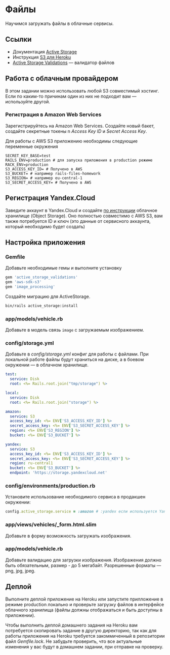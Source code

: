 # Файлы

Научимся загружать файлы в облачные сервисы.

## Ссылки

* Документация [Active Storage](https://edgeguides.rubyonrails.org/active_storage_overview.html)
* Инструкция [S3 для Heroku](https://devcenter.heroku.com/articles/s3)
* [Active Storage Validations](https://github.com/igorkasyanchuk/active_storage_validations) — валидатор файлов

## Работа с облачным провайдером

В этом задании можно использовать любой S3 совместимый хостинг. Если по каким-то причинам один из них не подходит вам —
используйте другой.

### Регистрация в Amazon Web Services

Зарегистрируйтесь на Amazon Web Services. Создайте новый бакет, создайте секретные токены n *Access Key ID* и *Secret
Access Key*.

Для работы с AWS S3 приложению необходимы следующие переменные окружения

```env
SECRET_KEY_BASE=test
RAILS_ENV=production # для запуска приложения в production режиме
RACK_ENV=production
S3_ACCESS_KEY_ID= # Получено в AWS
S3_BUCKET= # например rails-files-homework
S3_REGION= # например eu-central-1
S3_SECRET_ACCESS_KEY= # Получено в AWS
```

## Регистрация Yandex.Cloud

Заведите аккаунт в Yandex.Cloud и создайте [по инструкции](https://cloud.yandex.ru/docs/storage/operations/) облачное
хранилище (Object Storage). Оно полностью совместимо с AWS S3, вам также потребуется ID и ключ (это данные от сервисного
аккаунта, который необходимо будет создать)

## Настройка приложения

### Gemfile

Добавьте необходимые гемы и выполните установку

```ruby
gem 'active_storage_validations'
gem 'aws-sdk-s3'
gem 'image_processing'
```

Создайте миграцию для ActiveStorage.

```bash
bin/rails active_storage:install
```

### app/models/vehicle.rb

Добавьте в модель связь `image` с загружаемым изображением.

### config/storage.yml

Добавьте в *config/storage.yml* конфиг для работы с файлами. При локальной работе файлы будут храниться на диске, а в
боевом окружении — в облачном хранилище.

```yml
test:
  service: Disk
  root: <%= Rails.root.join("tmp/storage") %>

local:
  service: Disk
  root: <%= Rails.root.join("storage") %>

amazon:
  service: S3
  access_key_id: <%= ENV['S3_ACCESS_KEY_ID'] %>
  secret_access_key: <%= ENV['S3_SECRET_ACCESS_KEY'] %>
  region: <%= ENV['S3_REGION'] %>
  bucket: <%= ENV['S3_BUCKET'] %>

yandex:
  service: S3
  access_key_id: <%= ENV['S3_ACCESS_KEY_ID'] %>
  secret_access_key: <%= ENV['S3_SECRET_ACCESS_KEY'] %>
  region: ru-central1
  bucket: <%= ENV['S3_BUCKET'] %>
  endpoint: 'https://storage.yandexcloud.net'
  ```

### config/environments/production.rb

Установите использование необходимого сервиса в продакшен окружении:

```ruby
config.active_storage.service = :amazon # :yandex если используется Yandex.Cloud
```

### app/views/vehicles/_form.html.slim

Добавьте в форму возможность загружать изображения.

### app/models/vehicle.rb

Добавьте валидацию для загрузки изображения. Изображения должно быть обязательным, размер - до 5 мегабайт. Разрешенные
форматы — png, jpg, jpeg.

## Деплой

Выполните деплой приложение на Heroku или запустите прилложение в режиме production локально и проверьте загрузку файлов
в интерфейсе облачного хранилища (файлы должны отображаться и быть доступны в приложении).

Чтобы выполнить деплой домашнего задания на Heroku вам потребуется скопировать задание в другую директорию, так как для
работы приложения на Heroku требуется закоммиченный в репозитории файл *Gemfile.lock*. Не забудьте проверить, что все
актуальные изменения у вас будут в домашнем задании, при отправке на проверку.
